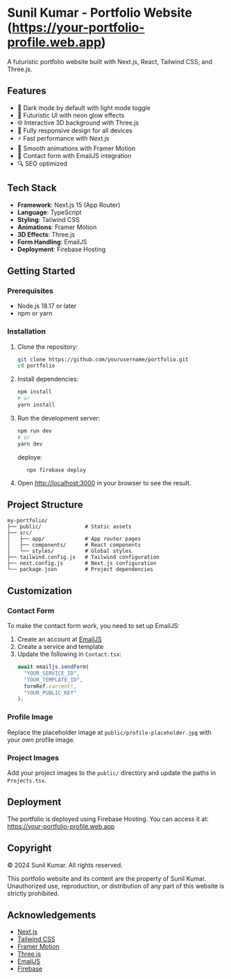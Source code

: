 # Sunil Kumar - Portfolio Website (https://your-portfolio-profile.web.app)

A futuristic portfolio website built with Next.js, React, Tailwind CSS, and Three.js.

## Features

- 🌙 Dark mode by default with light mode toggle
- 🎨 Futuristic UI with neon glow effects
- 🌐 Interactive 3D background with Three.js
- 📱 Fully responsive design for all devices
- ⚡ Fast performance with Next.js
- 🔄 Smooth animations with Framer Motion
- 📝 Contact form with EmailJS integration
- 🔍 SEO optimized

## Tech Stack

- **Framework**: Next.js 15 (App Router)
- **Language**: TypeScript
- **Styling**: Tailwind CSS
- **Animations**: Framer Motion
- **3D Effects**: Three.js
- **Form Handling**: EmailJS
- **Deployment**: Firebase Hosting

## Getting Started

### Prerequisites

- Node.js 18.17 or later
- npm or yarn

### Installation

1. Clone the repository:
   ```bash
   git clone https://github.com/yourusername/portfolio.git
   cd portfolio
   ```

2. Install dependencies:
   ```bash
   npm install
   # or
   yarn install
   ```

3. Run the development server:
   ```bash
   npm run dev
   # or
   yarn dev
   ```

   deploye:
   ```npm run build -- --no-lint
      npx firebase deploy
   ```

4. Open [http://localhost:3000](http://localhost:3000) in your browser to see the result.

## Project Structure

```
my-portfolio/
├── public/              # Static assets
├── src/
│   ├── app/             # App router pages
│   ├── components/      # React components
│   └── styles/          # Global styles
├── tailwind.config.js   # Tailwind configuration
├── next.config.js       # Next.js configuration
└── package.json         # Project dependencies
```

## Customization

### Contact Form

To make the contact form work, you need to set up EmailJS:

1. Create an account at [EmailJS](https://www.emailjs.com/)
2. Create a service and template
3. Update the following in `Contact.tsx`:
   ```typescript
   await emailjs.sendForm(
     "YOUR_SERVICE_ID",
     "YOUR_TEMPLATE_ID",
     formRef.current!,
     "YOUR_PUBLIC_KEY"
   );
   ```

### Profile Image

Replace the placeholder image at `public/profile-placeholder.jpg` with your own profile image.

### Project Images

Add your project images to the `public/` directory and update the paths in `Projects.tsx`.

## Deployment

The portfolio is deployed using Firebase Hosting. You can access it at: https://your-portfolio-profile.web.app

## Copyright

© 2024 Sunil Kumar. All rights reserved.

This portfolio website and its content are the property of Sunil Kumar. Unauthorized use, reproduction, or distribution of any part of this website is strictly prohibited.

## Acknowledgements

- [Next.js](https://nextjs.org/)
- [Tailwind CSS](https://tailwindcss.com/)
- [Framer Motion](https://www.framer.com/motion/)
- [Three.js](https://threejs.org/)
- [EmailJS](https://www.emailjs.com/)
- [Firebase](https://firebase.google.com/)
